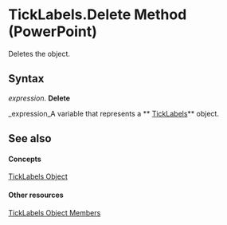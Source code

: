 
# TickLabels.Delete Method (PowerPoint)

Deletes the object.


## Syntax

 _expression_. **Delete**

 _expression_A variable that represents a  ** [TickLabels](2ba878bf-3a76-1350-2bd4-615c2520f042.md)** object.


## See also


#### Concepts


 [TickLabels Object](2ba878bf-3a76-1350-2bd4-615c2520f042.md)
#### Other resources


 [TickLabels Object Members](6e05b351-b72c-9ef4-635a-f91c94781cb1.md)
